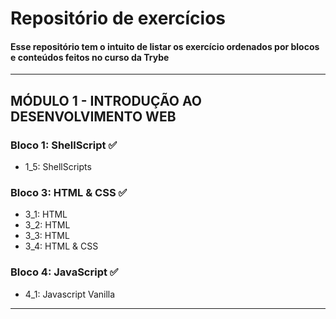 # Repositório de exercícios

#### Esse repositório tem o intuito de listar os exercício ordenados por blocos e conteúdos feitos no curso da Trybe

<hr>

## MÓDULO 1 - INTRODUÇÃO AO DESENVOLVIMENTO WEB
### Bloco 1: ShellScript ✅
<ul>
  <li>1_5: ShellScripts</li>
</ul>

### Bloco 3: HTML & CSS ✅
<ul>
  <li>3_1: HTML</li>
  <li>3_2: HTML</li>
  <li>3_3: HTML</li>
  <li>3_4: HTML & CSS
</ul>

### Bloco 4: JavaScript ✅
<ul>
  <li>4_1: Javascript Vanilla</li>
</ul>

<hr>